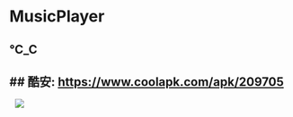 # MusicPlayer
## ℃_C
## ## 酷安: https://www.coolapk.com/apk/209705
<img src="https://raw.githubusercontent.com/AugustToko/MusicPlayer/master/app/Screenshot/screen_cc2019/show/TOTAL.png" hspace="10">